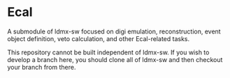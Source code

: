 # Ecal
A submodule of ldmx-sw focused on digi emulation, reconstruction, event object definition, veto calculation, and other Ecal-related tasks.

This repository cannot be built independent of ldmx-sw. If you wish to develop a branch here, you should clone all of ldmx-sw and then checkout
your branch from there.

